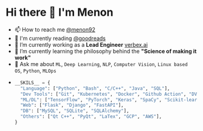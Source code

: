 # Hi there 👋 I'm Menon
- 📫 How to reach me [@menon92](https://www.linkedin.com/in/menon92/)
- 📖 I'm currently reading [@goodreads](https://www.goodreads.com/user/show/39679705-mehadi-menon)
- 🔭 I’m currently working as a **Lead Engineer** [verbex.ai](https://verbex.ai/en)
- 🌱 I’m currently learning the philosophy behind the **"Science of making it work"**
- 💬 Ask me about `ML`, `Deep Learning`, `NLP`, `Computer Vision`, `Linux based OS`, `Python`, `MLOps`
- ``` python
  __SKILS__ = {
    "Language": ["Python", "Bash", "C/C++", "Java", "SQL"],
    "Dev Tools": ["Git", "Kubernetes", "Docker", "Github Action", "DVC", "Linux", "Jira", "Lense", "ArgoCD", "Jenkins",],
    "ML/DL": ["TensorFlow", "PyTorch", "Keras", "SpaCy", "Scikit-learn"],
    "Web": ["Flask", "Django", "FastAPI"],
    "DB": ["MySQL", "SQLite", "SQLAlchemy"],
    "Others": ["Qt C++", "PyQt", "LaTex", "GCP", "AWS"],
  }
  ```
